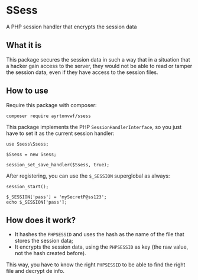 # SSess
A PHP session handler that encrypts the session data

## What it is
This package secures the session data in such a way that in a situation that a hacker gain access to the server, they would not be able to read or tamper the session data, even if they have access to the session files.

## How to use
Require this package with composer:

```
composer require ayrtonvwf/ssess
```

This package implements the PHP `SessionHandlerInterface`, so you just have to set it as the current session handler:

```
use Ssess\Ssess;

$Ssess = new Ssess;

session_set_save_handler($Ssess, true);
```

After registering, you can use the `$_SESSION` superglobal as always:

```
session_start();

$_SESSION['pass'] = 'mySecretP@ss123';
echo $_SESSION['pass'];
```

## How does it work?
- It hashes the `PHPSESSID` and uses the hash as the name of the file that stores the session data;
- It encrypts the session data, using the `PHPSESSID` as key (the raw value, not the hash created before).

This way, you have to know the right `PHPSESSID` to be able to find the right file and decrypt de info. 